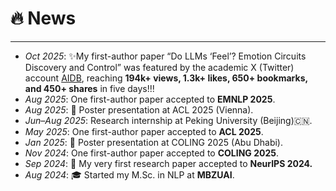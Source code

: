 <span class='anchor' id='news'></span>
# 🔥 News
---
- *Oct 2025*: ✨My first-author paper “Do LLMs ‘Feel’? Emotion Circuits Discovery and Control” was featured by the academic X (Twitter) account [AIDB](https://x.com/ai_database/status/1978391529321541750), reaching **194k+ views, 1.3k+ likes, 650+ bookmarks, and 450+ shares** in five days!!!
- *Aug 2025*: One first-author paper accepted to **EMNLP 2025**.  
- *Aug 2025*: 🎤 Poster presentation at ACL 2025 (Vienna).
- *Jun–Aug 2025*: Research internship at Peking University (Beijing)🇨🇳.
- *May 2025*: One first-author paper accepted to **ACL 2025**. 
- *Jan 2025*: 🎤 Poster presentation at COLING 2025 (Abu Dhabi). 
- *Nov 2024*: One first-author paper accepted to **COLING 2025**.  
- *Sep 2024*: 🎉 My very first research paper accepted to **NeurIPS 2024.**
- *Aug 2024*: 🎓 Started my M.Sc. in NLP at **MBZUAI**.


